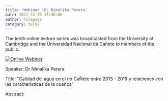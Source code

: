 ```yaml
---
title: 'Webinar 10: Nimalika Perera'
date: 2021-12-15 15:30:00 
author: hvlepage
category: talks
---
```


The tenth online lecture series was broadcasted from the University of Cambridge and the Universidad Nacional de Cañete to members of the public. 

[![Online Webinar](/assets/posts/20212151-webinar.png)](https://www.facebook.com/Unicanete.peru/videos/calidad-del-agua-en-el-r%C3%ADo-ca%C3%B1ete-entre-2013-2019-y-relaciones-con-las-caracter%C3%AD/652380865771411)


Speaker: Dr Nimalika Perera

Title: "Calidad del agua en el río CaÑete entre 2013 - 2019 y relaciones con las características de la cuenca”

Abstract: 
